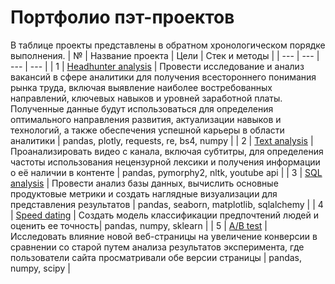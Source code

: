 # Портфолио пэт-проектов
В таблице проекты представлены в обратном хронологическом порядке выполнения.
| № | Название проекта | Цели | Стек и методы |
| --- | --- | --- | --- |
| 1 | [Headhunter analysis](https://github.com/dissf/pet-projects/tree/main/data_analytics/headhunter_analysis) | Провести исследование и анализ вакансий в сфере аналитики для получения всестороннего понимания рынка труда, включая выявление наиболее востребованных направлений, ключевых навыков и уровней заработной платы. Полученные данные будут использоваться для определения оптимального направления развития, актуализации навыков и технологий, а также обеспечения успешной карьеры в области аналитики | pandas, plotly, requests, re, bs4, numpy |
| 2 | [Text analysis](https://github.com/dissf/pet-projects/tree/main/data_analytics/text_analysis) | Проанализировать видео с канала, включая субтитры, для определения частоты использования нецензурной лексики и получения информации о её наличии в контенте | pandas, pymorphy2, nltk, youtube api |
| 3 | [SQL analysis](https://github.com/dissf/pet-projects/tree/main/data_analytics/sql_analysis) | Провести анализ базы данных, вычислить основные продуктовые метрики и создать наглядные визуализации для представления результатов | pandas, seaborn, matplotlib, sqlalchemy |
| 4 | [Speed dating](https://github.com/dissf/pet-projects/tree/main/data_science/speed_dating) | Создать модель классификации предпочтений людей и оценить ее точность| pandas, numpy, sklearn |
| 5 | [A/B test](https://github.com/dissf/pet-projects/tree/main/data_analytics/ab_test) | Исследовать влияние новой веб-страницы на увеличение конверсии в сравнении со старой путем анализа результатов эксперимента, где пользователи сайта просматривали обе версии страницы | pandas, numpy, scipy |  
